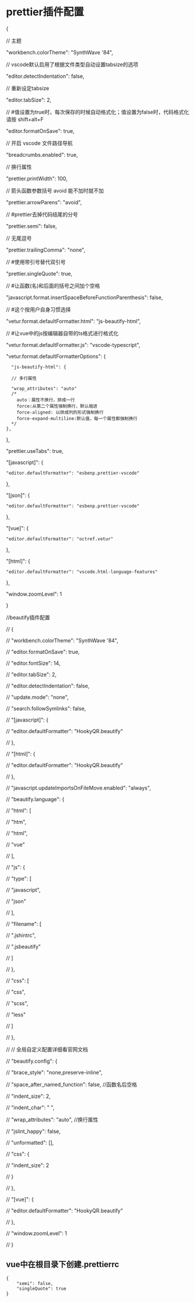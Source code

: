 # prettier插件配置

{

  // 主题

  "workbench.colorTheme": "SynthWave '84",

  // vscode默认启用了根据文件类型自动设置tabsize的选项

  "editor.detectIndentation": false,

  // 重新设定tabsize

  "editor.tabSize": 2,

  // #值设置为true时，每次保存的时候自动格式化；值设置为false时，代码格式化请按       shift+alt+F

  "editor.formatOnSave": true,

  // 开启 vscode 文件路径导航

  "breadcrumbs.enabled": true,

  // 换行属性

  "prettier.printWidth": 100,

  // 箭头函数参数括号 avoid 能不加时就不加

  "prettier.arrowParens": "avoid",

  // #prettier去掉代码结尾的分号 

  "prettier.semi": false,

  // 无尾逗号

  "prettier.trailingComma": "none",

  // #使用带引号替代双引号 

  "prettier.singleQuote": true,

  // #让函数(名)和后面的括号之间加个空格

  "javascript.format.insertSpaceBeforeFunctionParenthesis": false,

  // #这个按用户自身习惯选择 

  "vetur.format.defaultFormatter.html": "js-beautify-html",

  // #让vue中的js按编辑器自带的ts格式进行格式化 

  "vetur.format.defaultFormatter.js": "vscode-typescript",

  "vetur.format.defaultFormatterOptions": {

      "js-beautify-html": {
    
      // 多行属性
    
      "wrap_attributes": "auto"
      /*
      	auto：属性不换行，排成一行
      	force:从第二个属性强制换行，默认缩进
      	force-aligned: 以排成列的形式强制换行
      	force-expand-multiline:默认值，每一个属性都强制换行
      */
    },

  },

  "prettier.useTabs": true,

  "[javascript]": { 

    "editor.defaultFormatter": "esbenp.prettier-vscode"

  },

  "[json]": {

    "editor.defaultFormatter": "esbenp.prettier-vscode"

  },

  "[vue]": {

    "editor.defaultFormatter": "octref.vetur"

  },

  "[html]": {

    "editor.defaultFormatter": "vscode.html-language-features"

  },

  "window.zoomLevel": 1

}



//beautify插件配置

// {

//   "workbench.colorTheme": "SynthWave '84",

//   "editor.formatOnSave": true,

//   "editor.fontSize": 14,

//   "editor.tabSize": 2,

//   "editor.detectIndentation": false,

//   "update.mode": "none",

//   "search.followSymlinks": false,

//   "[javascript]": {

//     "editor.defaultFormatter": "HookyQR.beautify"

//   },

//   "[html]": {

//     "editor.defaultFormatter": "HookyQR.beautify"

//   },

//   "javascript.updateImportsOnFileMove.enabled": "always",

//   "beautify.language": {

//     "html": [

//       "htm",

//       "html",

//       "vue"

//     ],

//     "js": {

//       "type": [

//         "javascript",

//         "json"

//       ],

//       "filename": [

//         ".jshintrc",

//         ".jsbeautify"

//       ]

//     },

//     "css": [

//       "css",

//       "scss",

//       "less"

//     ]

//   },

//   // 全局自定义配置详细看官网文档

//   "beautify.config": {

//     "brace_style": "none,preserve-inline",

//     "space_after_named_function": false, //函数名后空格

//     "indent_size": 2,

//     "indent_char": " ",

//     "wrap_attributes": "auto", //换行属性

//     "jslint_happy": false,

//     "unformatted": [],

//     "css": {

//       "indent_size": 2

//     }

//   },

//   "[vue]": {

//     "editor.defaultFormatter": "HookyQR.beautify"

//   },

//   "window.zoomLevel": 1

// } 

## vue中在根目录下创建.prettierrc

```
{
    "semi": false,
    "singleQuote": true
}
```


